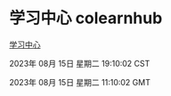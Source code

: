 # 学习中心 colearnhub
[学习中心](http://:56308/colearnhub/)

2023年 08月 15日 星期二 19:10:02 CST

2023年 08月 15日 星期二 11:10:02 GMT
